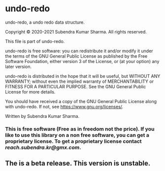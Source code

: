# undo-redo

undo-redo, a undo redo data structure.

Copyright © 2020-2021 Subendra Kumar Sharma. All rights reserved.

This file is part of undo-redo.

undo-redo is free software: you can redistribute it and/or modify
it under the terms of the GNU General Public License as published by
the Free Software Foundation, either version 3 of the License, or
(at your option) any later version.

undo-redo is distributed in the hope that it will be useful,
but WITHOUT ANY WARRANTY; without even the implied warranty of
MERCHANTABILITY or FITNESS FOR A PARTICULAR PURPOSE. See the
GNU General Public License for more details.

You should have received a copy of the GNU General Public License
along with undo-redo. If not, see <https://www.gnu.org/licenses/>.

Written by Subendra Kumar Sharma.

### This is free software (Free as in freedom not the price). If you like to use this library on a non free software, you can get a proprietary license. To get a proprietary license contact _reach.subendra.kr@gmx.com_.

## The is a beta release. This version is unstable.

